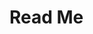 # Read Me

<!-- Hidden text

1. Need to finish this tableau from course 3 module 5 and add it to this project
https://public.tableau.com/views/TikTokproject_17484441879150/Dashboard?:language=en-US&:sid=&:redirect=auth&:display_count=n&:origin=viz_share_link

ideas for things to add to tableau
scatter plot with two measures, colored by a dimension
grouped scatter plot
word cloud for video transcriptions
KPI showing number of videos in each dimension
KPI (or something else) showing number of outliers, box plot?
histogram
get ideas from python tiktok in github?
get ideas from tableau visuals on their site?


2. Add Course 3 module 5 executive summary to GitHub, use example from this link to create
https://www.coursera.org/learn/go-beyond-the-numbers-translate-data-into-insight/supplement/juKj7/activity-exemplar-create-your-course-3-tiktok-project

-->
